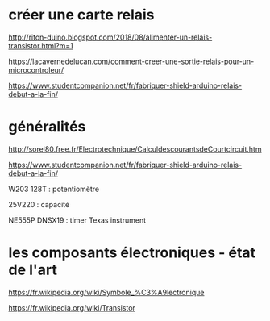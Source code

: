 # créer une carte relais

http://riton-duino.blogspot.com/2018/08/alimenter-un-relais-transistor.html?m=1

https://lacavernedelucan.com/comment-creer-une-sortie-relais-pour-un-microcontroleur/

https://www.studentcompanion.net/fr/fabriquer-shield-arduino-relais-debut-a-la-fin/

# généralités

http://sorel80.free.fr/Electrotechnique/CalculdescourantsdeCourtcircuit.htm

https://www.studentcompanion.net/fr/fabriquer-shield-arduino-relais-debut-a-la-fin/

W203 128T : potentiomètre

25V220 : capacité

NE555P DNSX19 : timer Texas instrument

# les composants électroniques - état de l'art

https://fr.wikipedia.org/wiki/Symbole_%C3%A9lectronique

https://fr.wikipedia.org/wiki/Transistor

